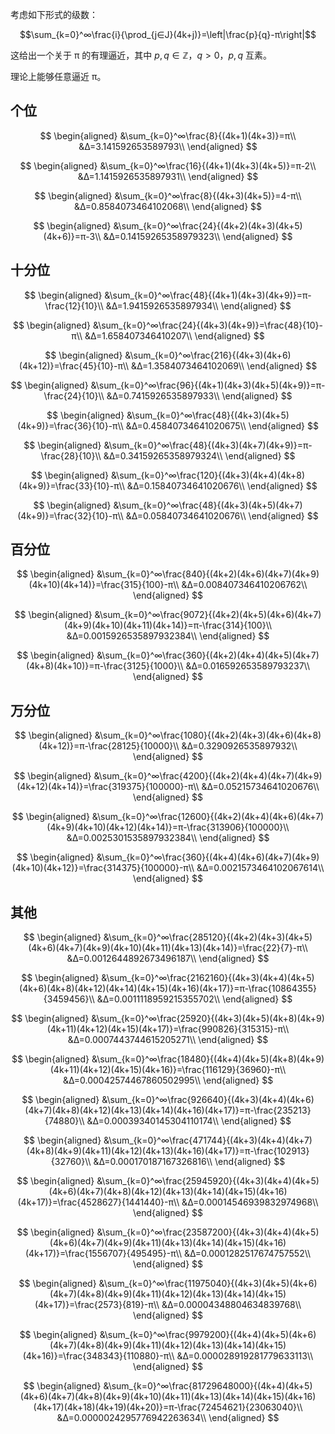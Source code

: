 考虑如下形式的级数：

$$\sum_{k=0}^∞\frac{i}{\prod_{j∈J}(4k+j)}=\left|\frac{p}{q}-π\right|$$

这给出一个关于 π 的有理逼近，其中 $p,q∈ℤ$，$q>0$，$p,q$ 互素。

理论上能够任意逼近 π。

## 个位

$$
\begin{aligned}
&\sum_{k=0}^∞\frac{8}{(4k+1)(4k+3)}=π\\
&Δ=3.141592653589793\\
\end{aligned}
$$

$$
\begin{aligned}
&\sum_{k=0}^∞\frac{16}{(4k+1)(4k+3)(4k+5)}=π-2\\
&Δ=1.1415926535897931\\
\end{aligned}
$$

$$
\begin{aligned}
&\sum_{k=0}^∞\frac{8}{(4k+3)(4k+5)}=4-π\\
&Δ=0.8584073464102068\\
\end{aligned}
$$

$$
\begin{aligned}
&\sum_{k=0}^∞\frac{24}{(4k+2)(4k+3)(4k+5)(4k+6)}=π-3\\
&Δ=0.14159265358979323\\
\end{aligned}
$$


## 十分位


$$
\begin{aligned}
&\sum_{k=0}^∞\frac{48}{(4k+1)(4k+3)(4k+9)}=π-\frac{12}{10}\\
&Δ=1.9415926535897934\\
\end{aligned}
$$

$$
\begin{aligned}
&\sum_{k=0}^∞\frac{24}{(4k+3)(4k+9)}=\frac{48}{10}-π\\
&Δ=1.658407346410207\\
\end{aligned}
$$


$$
\begin{aligned}
&\sum_{k=0}^∞\frac{216}{(4k+3)(4k+6)(4k+12)}=\frac{45}{10}-π\\
&Δ=1.3584073464102069\\
\end{aligned}
$$

$$
\begin{aligned}
&\sum_{k=0}^∞\frac{96}{(4k+1)(4k+3)(4k+5)(4k+9)}=π-\frac{24}{10}\\
&Δ=0.7415926535897933\\
\end{aligned}
$$


$$
\begin{aligned}
&\sum_{k=0}^∞\frac{48}{(4k+3)(4k+5)(4k+9)}=\frac{36}{10}-π\\
&Δ=0.45840734641020675\\
\end{aligned}
$$

$$
\begin{aligned}
&\sum_{k=0}^∞\frac{48}{(4k+3)(4k+7)(4k+9)}=π-\frac{28}{10}\\
&Δ=0.34159265358979324\\
\end{aligned}
$$

$$
\begin{aligned}
&\sum_{k=0}^∞\frac{120}{(4k+3)(4k+4)(4k+8)(4k+9)}=\frac{33}{10}-π\\
&Δ=0.15840734641020676\\
\end{aligned}
$$

$$
\begin{aligned}
&\sum_{k=0}^∞\frac{48}{(4k+3)(4k+5)(4k+7)(4k+9)}=\frac{32}{10}-π\\
&Δ=0.05840734641020676\\
\end{aligned}
$$

## 百分位



$$
\begin{aligned}
&\sum_{k=0}^∞\frac{840}{(4k+2)(4k+6)(4k+7)(4k+9)(4k+10)(4k+14)}=\frac{315}{100}-π\\
&Δ=0.008407346410206762\\
\end{aligned}
$$

$$
\begin{aligned}
&\sum_{k=0}^∞\frac{9072}{(4k+2)(4k+5)(4k+6)(4k+7)(4k+9)(4k+10)(4k+11)(4k+14)}=π-\frac{314}{100}\\
&Δ=0.0015926535897932384\\
\end{aligned}
$$



$$
\begin{aligned}
&\sum_{k=0}^∞\frac{360}{(4k+2)(4k+4)(4k+5)(4k+7)(4k+8)(4k+10)}=π-\frac{3125}{1000}\\
&Δ=0.016592653589793237\\
\end{aligned}
$$

## 万分位

$$
\begin{aligned}
&\sum_{k=0}^∞\frac{1080}{(4k+2)(4k+3)(4k+6)(4k+8)(4k+12)}=π-\frac{28125}{10000}\\
&Δ=0.3290926535897932\\
\end{aligned}
$$

$$
\begin{aligned}
&\sum_{k=0}^∞\frac{4200}{(4k+2)(4k+4)(4k+7)(4k+9)(4k+12)(4k+14)}=\frac{319375}{100000}-π\\
&Δ=0.05215734641020676\\
\end{aligned}
$$

$$
\begin{aligned}
&\sum_{k=0}^∞\frac{12600}{(4k+2)(4k+4)(4k+6)(4k+7)(4k+9)(4k+10)(4k+12)(4k+14)}=π-\frac{313906}{100000}\\
&Δ=0.0025301535897932384\\
\end{aligned}
$$


$$
\begin{aligned}
&\sum_{k=0}^∞\frac{360}{(4k+4)(4k+6)(4k+7)(4k+9)(4k+10)(4k+12)}=\frac{314375}{100000}-π\\
&Δ=0.0021573464102067614\\
\end{aligned}
$$

## 其他

$$
\begin{aligned}
&\sum_{k=0}^∞\frac{285120}{(4k+2)(4k+3)(4k+5)(4k+6)(4k+7)(4k+9)(4k+10)(4k+11)(4k+13)(4k+14)}=\frac{22}{7}-π\\
&Δ=0.0012644892673496187\\
\end{aligned}
$$

$$
\begin{aligned}
&\sum_{k=0}^∞\frac{2162160}{(4k+3)(4k+4)(4k+5)(4k+6)(4k+8)(4k+12)(4k+14)(4k+15)(4k+16)(4k+17)}=π-\frac{10864355}{3459456}\\
&Δ=0.0011118959215355702\\
\end{aligned}
$$

$$
\begin{aligned}
&\sum_{k=0}^∞\frac{25920}{(4k+3)(4k+5)(4k+8)(4k+9)(4k+11)(4k+12)(4k+15)(4k+17)}=\frac{990826}{315315}-π\\
&Δ=0.0007443744615205271\\
\end{aligned}
$$

$$
\begin{aligned}
&\sum_{k=0}^∞\frac{18480}{(4k+4)(4k+5)(4k+8)(4k+9)(4k+11)(4k+12)(4k+15)(4k+16)}=\frac{116129}{36960}-π\\
&Δ=0.00042574467860502995\\
\end{aligned}
$$

$$
\begin{aligned}
&\sum_{k=0}^∞\frac{926640}{(4k+3)(4k+4)(4k+6)(4k+7)(4k+8)(4k+12)(4k+13)(4k+14)(4k+16)(4k+17)}=π-\frac{235213}{74880}\\
&Δ=0.00039340145304110174\\
\end{aligned}
$$

$$
\begin{aligned}
&\sum_{k=0}^∞\frac{471744}{(4k+3)(4k+4)(4k+7)(4k+8)(4k+9)(4k+11)(4k+12)(4k+13)(4k+16)(4k+17)}=π-\frac{102913}{32760}\\
&Δ=0.000170187167326816\\
\end{aligned}
$$


$$
\begin{aligned}
&\sum_{k=0}^∞\frac{25945920}{(4k+3)(4k+4)(4k+5)(4k+6)(4k+7)(4k+8)(4k+12)(4k+13)(4k+14)(4k+15)(4k+16)(4k+17)}=\frac{4528627}{1441440}-π\\
&Δ=0.00014546939832974968\\
\end{aligned}
$$

$$
\begin{aligned}
&\sum_{k=0}^∞\frac{23587200}{(4k+3)(4k+4)(4k+5)(4k+6)(4k+7)(4k+9)(4k+11)(4k+13)(4k+14)(4k+15)(4k+16)(4k+17)}=\frac{1556707}{495495}-π\\
&Δ=0.0001282517674757552\\
\end{aligned}
$$

$$
\begin{aligned}
&\sum_{k=0}^∞\frac{11975040}{(4k+3)(4k+5)(4k+6)(4k+7)(4k+8)(4k+9)(4k+11)(4k+12)(4k+13)(4k+14)(4k+15)(4k+17)}=\frac{2573}{819}-π\\
&Δ=0.00004348804634839768\\
\end{aligned}
$$

$$
\begin{aligned}
&\sum_{k=0}^∞\frac{9979200}{(4k+4)(4k+5)(4k+6)(4k+7)(4k+8)(4k+9)(4k+11)(4k+12)(4k+13)(4k+14)(4k+15)(4k+16)}=\frac{348343}{110880}-π\\
&Δ=0.000028919281779633113\\
\end{aligned}
$$

$$
\begin{aligned}
&\sum_{k=0}^∞\frac{81729648000}{(4k+4)(4k+5)(4k+6)(4k+7)(4k+8)(4k+9)(4k+10)(4k+11)(4k+13)(4k+14)(4k+15)(4k+16)(4k+17)(4k+18)(4k+19)(4k+20)}=π-\frac{72454621}{23063040}\\
&Δ=0.0000024295776942263634\\
\end{aligned}
$$
